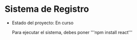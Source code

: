 <h1>Sistema de Registro</h1>

- Estado del proyecto: En curso

  Para ejecutar el sistema, debes poner
  '''npm install react'''
